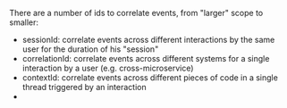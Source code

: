 There are a number of ids to correlate events, from "larger" scope to smaller:

- sessionId: correlate events across different interactions by the same user for the duration of his "session"
- correlationId: correlate events across different systems for a single interaction by a user (e.g. cross-microservice)
- contextId: correlate events across different pieces of code in a single thread triggered by an interaction
- 